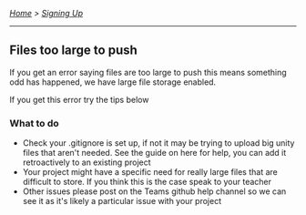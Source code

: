 *[Home](../README.md) > [Signing Up](./filesTooLarge.md)*

---

## Files too large to push
If you get an error saying files are too large to push this means something odd has happened, we have large file storage enabled.

If you get this error try the tips below

### What to do
- Check your .gitignore is set up, if not it may be trying to upload big unity files that aren't needed. See the guide on here for help, you can add it retroactively to an existing project
- Your project might have a specific need for really large files that are difficult to store. If you think this is the case speak to your teacher
- Other issues please post on the Teams github help channel so we can see it as it's likely a particular issue with your project